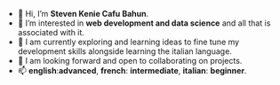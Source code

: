 - 👋 Hi, I’m <b>Steven Kenie Cafu Bahun</b>.
- 👀 I’m interested in <b>web development and data science</b> and all that is associated with it.
- 🌱 I am currently exploring and learning ideas to fine tune my development skills alongside learning the italian language.
- 💞️ I am looking forward and open to collaborating on projects.
- 📫 <b>english</b>:<b>advanced</b>, <b>french</b>: <b>intermediate</b>, <b>italian</b>: <b>beginner</b>.  

<!---
28433cafu/28433cafu is a ✨ special ✨ repository because its `README.md` (this file) appears on your GitHub profile.
You can click the Preview link to take a look at your changes.
--->
